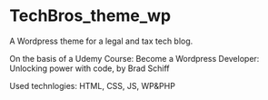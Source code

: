 # TechBros_theme_wp
A Wordpress theme for a legal and tax tech blog.

On the basis of a Udemy Course: Become a Wordpress Developer: Unlocking power with code, by Brad Schiff

Used technlogies:
HTML, CSS, JS, WP&PHP

